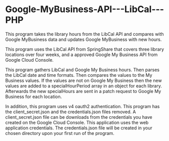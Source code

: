 # Google-MyBusiness-API---LibCal---PHP
This program takes the library hours from the LibCal API and compares with Google MyBusiness data and updates Google MyBusiness with new hours.

This program uses the LibCal API from SpringShare that covers three library locations over four weeks, and a approved Google My Business API from Google Cloud Console.

This program gathers LibCal and Google My Business hours. Then parses the LibCal date and time formats. Then compares the values to the My Business values. If the values are not on Google My Business then the new values are added to a specialHourPeriod array in an object for each library. Afterwards the new specialHours are sent in a patch request to Google My Business for each location.

In addition, this program uses v4 oauth2 authentication. This program has the client_secret.json and the credentials.json files removed. A client_secret.json file can be downloads from the credentials you have created on the Google Cloud Console. This application uses the web application credentials. The credentials.json file will be created in your chosen directory upon your first run of the program.

